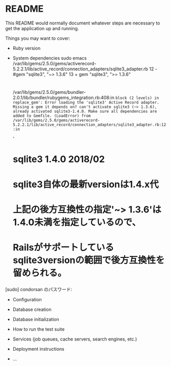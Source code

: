 # README

This README would normally document whatever steps are necessary to get the
application up and running.

Things you may want to cover:

* Ruby version

* System dependencies
         sudo emacs /var/lib/gems/2.5.0/gems/activerecord-5.2.2.1/lib/active_record/connection_adapters/sqlite3_adapter.rb
  12 -	 #gem "sqlite3", "~> 1.3.6"
  13 +     gem "sqlite3", ">= 1.3.6"
  ##
  #
  /var/lib/gems/2.5.0/gems/bundler-2.0.1/lib/bundler/rubygems_integration.rb:408:in `block (2 levels) in replace_gem': Error loading the 'sqlite3' Active Record adapter. Missing a gem it depends on? can't activate sqlite3 (~> 1.3.6), already activated sqlite3-1.4.0. Make sure all dependencies are added to Gemfile. (LoadError)
	from /var/lib/gems/2.5.0/gems/activerecord-5.2.2.1/lib/active_record/connection_adapters/sqlite3_adapter.rb:12:in `<main>'
  ######
  #   sqlite3 1.4.0  2018/02
  #  sqlite3自体の最新versionは1.4.x代
  #  上記の後方互換性の指定'~> 1.3.6'は1.4.0未満を指定しているので、
  #  Railsがサポートしているsqlite3versionの範囲で後方互換性を留められる。
  ###

[sudo] condorsan のパスワード: 

* Configuration

* Database creation

* Database initialization

* How to run the test suite

* Services (job queues, cache servers, search engines, etc.)

* Deployment instructions

* ...
